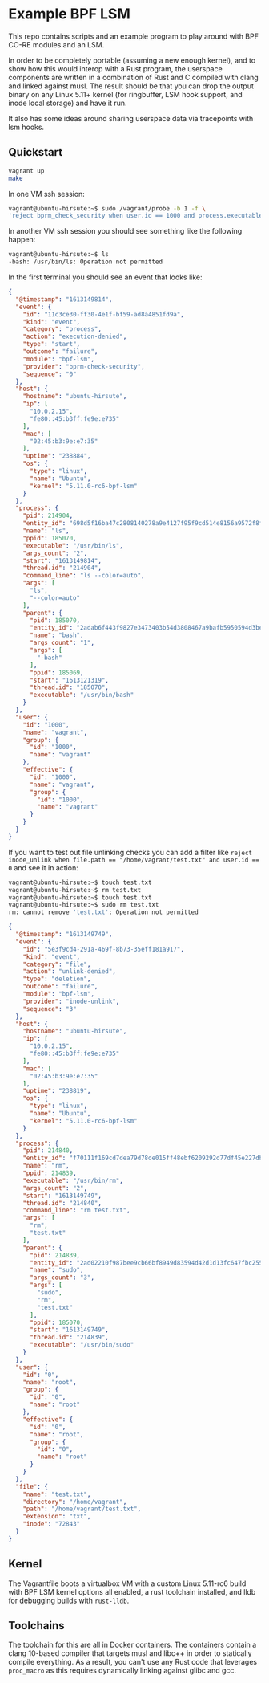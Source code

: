 # Example BPF LSM

This repo contains scripts and an example program to play around with BPF CO-RE modules and an LSM.

In order to be completely portable (assuming a new enough kernel), and to show how this would interop with a Rust program, the userspace components are written in a combination of Rust and C compiled with clang and linked against musl. The result should be that you can drop the output binary on any Linux 5.11+ kernel (for ringbuffer, LSM hook support, and inode local storage) and have it run.

It also has some ideas around sharing userspace data via tracepoints with lsm hooks.

## Quickstart

```bash
vagrant up
make
```

In one VM ssh session:

```bash
vagrant@ubuntu-hirsute:~$ sudo /vagrant/probe -b 1 -f \
'reject bprm_check_security when user.id == 1000 and process.executable == "/usr/bin/ls"'
```

In another VM ssh session you should see something like the following happen:

```bash
vagrant@ubuntu-hirsute:~$ ls
-bash: /usr/bin/ls: Operation not permitted
```

In the first terminal you should see an event that looks like:

```json
{
  "@timestamp": "1613149814",
  "event": {
    "id": "11c3ce30-ff30-4e1f-bf59-ad8a4851fd9a",
    "kind": "event",
    "category": "process",
    "action": "execution-denied",
    "type": "start",
    "outcome": "failure",
    "module": "bpf-lsm",
    "provider": "bprm-check-security",
    "sequence": "0"
  },
  "host": {
    "hostname": "ubuntu-hirsute",
    "ip": [
      "10.0.2.15",
      "fe80::45:b3ff:fe9e:e735"
    ],
    "mac": [
      "02:45:b3:9e:e7:35"
    ],
    "uptime": "238884",
    "os": {
      "type": "linux",
      "name": "Ubuntu",
      "kernel": "5.11.0-rc6-bpf-lsm"
    }
  },
  "process": {
    "pid": 214904,
    "entity_id": "698d5f16ba47c2808140278a9e4127f95f9cd514e8156a9572f8f262f7adb10a",
    "name": "ls",
    "ppid": 185070,
    "executable": "/usr/bin/ls",
    "args_count": "2",
    "start": "1613149814",
    "thread.id": "214904",
    "command_line": "ls --color=auto",
    "args": [
      "ls",
      "--color=auto"
    ],
    "parent": {
      "pid": 185070,
      "entity_id": "2adab6f443f9827e3473403b54d3808467a9bafb5950594d3beb67ca0d691c75",
      "name": "bash",
      "args_count": "1",
      "args": [
        "-bash"
      ],
      "ppid": 185069,
      "start": "1613121319",
      "thread.id": "185070",
      "executable": "/usr/bin/bash"
    }
  },
  "user": {
    "id": "1000",
    "name": "vagrant",
    "group": {
      "id": "1000",
      "name": "vagrant"
    },
    "effective": {
      "id": "1000",
      "name": "vagrant",
      "group": {
        "id": "1000",
        "name": "vagrant"
      }
    }
  }
}
```

If you want to test out file unlinking checks you can add a filter like `reject inode_unlink when file.path == "/home/vagrant/test.txt" and user.id == 0` and see it in action:

```bash
vagrant@ubuntu-hirsute:~$ touch test.txt
vagrant@ubuntu-hirsute:~$ rm test.txt
vagrant@ubuntu-hirsute:~$ touch test.txt
vagrant@ubuntu-hirsute:~$ sudo rm test.txt
rm: cannot remove 'test.txt': Operation not permitted
```

```json
{
  "@timestamp": "1613149749",
  "event": {
    "id": "5e3f9cd4-291a-469f-8b73-35eff181a917",
    "kind": "event",
    "category": "file",
    "action": "unlink-denied",
    "type": "deletion",
    "outcome": "failure",
    "module": "bpf-lsm",
    "provider": "inode-unlink",
    "sequence": "3"
  },
  "host": {
    "hostname": "ubuntu-hirsute",
    "ip": [
      "10.0.2.15",
      "fe80::45:b3ff:fe9e:e735"
    ],
    "mac": [
      "02:45:b3:9e:e7:35"
    ],
    "uptime": "238819",
    "os": {
      "type": "linux",
      "name": "Ubuntu",
      "kernel": "5.11.0-rc6-bpf-lsm"
    }
  },
  "process": {
    "pid": 214840,
    "entity_id": "f70111f169cd7dea79d78de015ff48ebf6209292d77df45e227dbbdc97bfcac5",
    "name": "rm",
    "ppid": 214839,
    "executable": "/usr/bin/rm",
    "args_count": "2",
    "start": "1613149749",
    "thread.id": "214840",
    "command_line": "rm test.txt",
    "args": [
      "rm",
      "test.txt"
    ],
    "parent": {
      "pid": 214839,
      "entity_id": "2ad02210f987bee9cb66bf8949d83594d42d1d13fc647fbc255cab0c62ddb7b6",
      "name": "sudo",
      "args_count": "3",
      "args": [
        "sudo",
        "rm",
        "test.txt"
      ],
      "ppid": 185070,
      "start": "1613149749",
      "thread.id": "214839",
      "executable": "/usr/bin/sudo"
    }
  },
  "user": {
    "id": "0",
    "name": "root",
    "group": {
      "id": "0",
      "name": "root"
    },
    "effective": {
      "id": "0",
      "name": "root",
      "group": {
        "id": "0",
        "name": "root"
      }
    }
  },
  "file": {
    "name": "test.txt",
    "directory": "/home/vagrant",
    "path": "/home/vagrant/test.txt",
    "extension": "txt",
    "inode": "72843"
  }
}
```

## Kernel

The Vagrantfile boots a virtualbox VM with a custom Linux 5.11-rc6 build with BPF LSM kernel options
all enabled, a rust toolchain installed, and lldb for debugging builds with `rust-lldb`.

## Toolchains

The toolchain for this are all in Docker containers. The containers contain a clang 10-based compiler
that targets musl and libc++ in order to statically compile everything. As a result, you can't use any
Rust code that leverages `proc_macro` as this requires dynamically linking against glibc and gcc.
